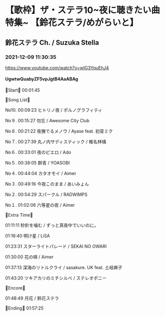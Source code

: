 # 【歌枠】ザ・ステラ10~夜に聴きたい曲 特集~ 【鈴花ステラ/めがらいと】

## 鈴花ステラ Ch. / Suzuka Stella

### 2021-12-09 11:30:35

https://www.youtube.com/watch?v=wIG3YquEhJ4

#### UgwtwQuabyZF5vpJgtB4AaABAg

🔔Start🔔 00:01:45



🔔Song List🔔

No10. 00:09:23 ヒトリノ夜 / ポルノグラフィティ

No９. 00:15:27 勿忘 / Awesome City Club

No８. 00:21:22 夜撫でるメノウ / Ayase feat. 初音ミク

No７. 00:27:39 丸ノ内サディスティック / 椎名林檎

No６. 00:33:01 夜のピエロ / Ado

No５. 00:38:05 群青 / YOASOBI

No４. 00:44:04 カタオモイ / Aimer

No３. 00:49:16 今夜このまま / あいみょん

No２. 00:54:29 スパークル / RADWIMPS

No１. 01:02:06 六等星の夜 / Aimer



🔔Extra Time🔔

01:11:11 秒針を噛む / ずっと真夜中でいいのに。

01:16:40 明け星 / LiSA

01:23:31 スターライトパレード / SEKAI NO OWARI

01:30:00 花の唄 / Aimer

01:37:13 深海のリトルクライ / sasakure. UK feat. 土岐麻子

01:43:20 ツキアカリのミチシルベ / ステレオポニー



🔔Encore🔔

01:48:49 月花 / 鈴花ステラ



🔔Ending🔔 01:57:25

